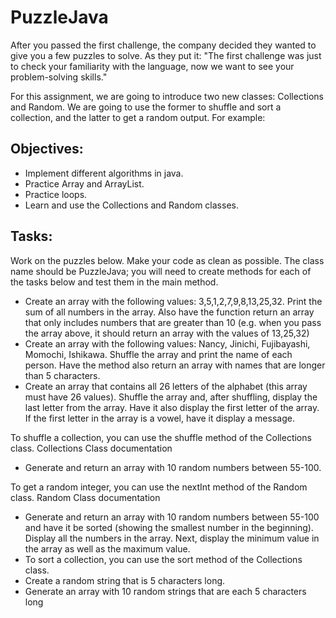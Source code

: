 # PuzzleJava

After you passed the first challenge, the company decided they wanted to give you a few puzzles to solve. As they put it: "The first challenge was just to check your familiarity with the language, now we want to see your problem-solving skills."

For this assignment, we are going to introduce two new classes: Collections and Random. We are going to use the former to shuffle and sort a collection, and the latter to get a random output. For example:

## Objectives:
* Implement different algorithms in java.
* Practice Array and ArrayList.
* Practice loops.
* Learn and use the Collections and Random classes.

## Tasks:

Work on the puzzles below. Make your code as clean as possible. The class name should be PuzzleJava; you will need to create methods for each of the tasks below and test them in the main method.
* Create an array with the following values: 3,5,1,2,7,9,8,13,25,32. Print the sum of all numbers in the array. Also have the function return an array that only includes numbers that are greater than 10 (e.g. when you pass the array above, it should return an array with the values of 13,25,32)
* Create an array with the following values: Nancy, Jinichi, Fujibayashi, Momochi, Ishikawa. Shuffle the array and print the name of each person. Have the method also return an array with names that are longer than 5 characters.
* Create an array that contains all 26 letters of the alphabet (this array must have 26 values). Shuffle the array and, after shuffling, display the last letter from the array. Have it also display the first letter of the array. If the first letter in the array is a vowel, have it display a message.

To shuffle a collection, you can use the shuffle method of the Collections class. Collections Class documentation
* Generate and return an array with 10 random numbers between 55-100.

To get a random integer, you can use the nextInt method of the Random class. Random Class documentation
* Generate and return an array with 10 random numbers between 55-100 and have it be sorted (showing the smallest number in the beginning). Display all the numbers in the array. Next, display the minimum value in the array as well as the maximum value.
* To sort a collection, you can use the sort method of the Collections class.
* Create a random string that is 5 characters long.
* Generate an array with 10 random strings that are each 5 characters long
